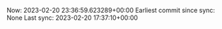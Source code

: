 Now: 2023-02-20 23:36:59.623289+00:00 Earliest commit since sync: None Last sync: 2023-02-20 17:37:10+00:00

